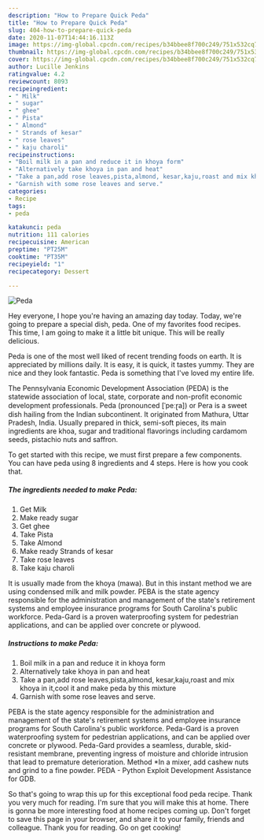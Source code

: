 ```yaml
---
description: "How to Prepare Quick Peda"
title: "How to Prepare Quick Peda"
slug: 404-how-to-prepare-quick-peda
date: 2020-11-07T14:44:16.113Z
image: https://img-global.cpcdn.com/recipes/b34bbee8f700c249/751x532cq70/peda-recipe-main-photo.jpg
thumbnail: https://img-global.cpcdn.com/recipes/b34bbee8f700c249/751x532cq70/peda-recipe-main-photo.jpg
cover: https://img-global.cpcdn.com/recipes/b34bbee8f700c249/751x532cq70/peda-recipe-main-photo.jpg
author: Lucille Jenkins
ratingvalue: 4.2
reviewcount: 8093
recipeingredient:
- " Milk"
- " sugar"
- " ghee"
- " Pista"
- " Almond"
- " Strands of kesar"
- " rose leaves"
- " kaju charoli"
recipeinstructions:
- "Boil milk in a pan and reduce it in khoya form"
- "Alternatively take khoya in pan and heat"
- "Take a pan,add rose leaves,pista,almond, kesar,kaju,roast and mix khoya in it,cool it and make peda by this mixture"
- "Garnish with some rose leaves and serve."
categories:
- Recipe
tags:
- peda

katakunci: peda 
nutrition: 111 calories
recipecuisine: American
preptime: "PT25M"
cooktime: "PT35M"
recipeyield: "1"
recipecategory: Dessert

---
```



![Peda](https://img-global.cpcdn.com/recipes/b34bbee8f700c249/751x532cq70/peda-recipe-main-photo.jpg)

Hey everyone, I hope you're having an amazing day today. Today, we're going to prepare a special dish, peda. One of my favorites food recipes. This time, I am going to make it a little bit unique. This will be really delicious.

Peda is one of the most well liked of recent trending foods on earth. It is appreciated by millions daily. It is easy, it is quick, it tastes yummy. They are nice and they look fantastic. Peda is something that I've loved my entire life.

The Pennsylvania Economic Development Association (PEDA) is the statewide association of local, state, corporate and non-profit economic development professionals. Peda (pronounced [ˈpeːɽa]) or Pera is a sweet dish hailing from the Indian subcontinent. It originated from Mathura, Uttar Pradesh, India. Usually prepared in thick, semi-soft pieces, its main ingredients are khoa, sugar and traditional flavorings including cardamom seeds, pistachio nuts and saffron.


To get started with this recipe, we must first prepare a few components. You can have peda using 8 ingredients and 4 steps. Here is how you cook that.

<!--inarticleads1-->

##### The ingredients needed to make Peda:

1. Get  Milk
1. Make ready  sugar
1. Get  ghee
1. Take  Pista
1. Take  Almond
1. Make ready  Strands of kesar
1. Take  rose leaves
1. Take  kaju charoli


It is usually made from the khoya (mawa). But in this instant method we are using condensed milk and milk powder. PEBA is the state agency responsible for the administration and management of the state&#39;s retirement systems and employee insurance programs for South Carolina&#39;s public workforce. Peda-Gard is a proven waterproofing system for pedestrian applications, and can be applied over concrete or plywood. 

<!--inarticleads2-->

##### Instructions to make Peda:

1. Boil milk in a pan and reduce it in khoya form
1. Alternatively take khoya in pan and heat
1. Take a pan,add rose leaves,pista,almond, kesar,kaju,roast and mix khoya in it,cool it and make peda by this mixture
1. Garnish with some rose leaves and serve.


PEBA is the state agency responsible for the administration and management of the state&#39;s retirement systems and employee insurance programs for South Carolina&#39;s public workforce. Peda-Gard is a proven waterproofing system for pedestrian applications, and can be applied over concrete or plywood. Peda-Gard provides a seamless, durable, skid-resistant membrane, preventing ingress of moisture and chloride intrusion that lead to premature deterioration. Method *In a mixer, add cashew nuts and grind to a fine powder. PEDA - Python Exploit Development Assistance for GDB. 

So that's going to wrap this up for this exceptional food peda recipe. Thank you very much for reading. I'm sure that you will make this at home. There is gonna be more interesting food at home recipes coming up. Don't forget to save this page in your browser, and share it to your family, friends and colleague. Thank you for reading. Go on get cooking!
